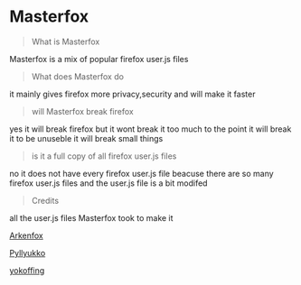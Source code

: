 # Masterfox



> What is Masterfox

Masterfox is a mix of popular firefox user.js files


> What does Masterfox do

it mainly gives firefox more privacy,security and will make it faster

> will Masterfox break firefox

yes it will break firefox but it wont break it too much to the point it will break it to be unuseble it will break small things

> is it a full copy of all firefox user.js files

no it does not have every firefox user.js file beacuse there are so many firefox user.js files and the user.js file is a bit modifed

> Credits

all the user.js files Masterfox took to make it

[Arkenfox](https://github.com/arkenfox/user.js)

[Pyllyukko](https://github.com/pyllyukko/user.js)

[yokoffing](https://github.com/yokoffing/Betterfox)
